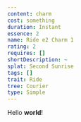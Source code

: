 ```yaml
---
content: charm
cost: something
duration: Instant
essence: 2
name: Ride e2 Charm 1
rating: 2
requires: []
shortDescription: ~
splat: Second Sunrise
tags: []
trait: Ride
tree: Courier
type: Simple
---
```


Hello **world**!

